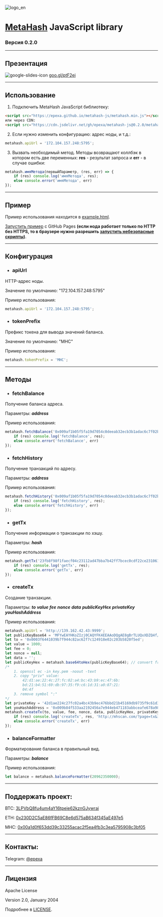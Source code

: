 ![logo_en](https://user-images.githubusercontent.com/2198826/46068471-e44d1900-c181-11e8-99cf-0234839623f5.png)

# [MetaHash](https://metahash.org/) JavaScript library
### Версия 0.2.0

------------

## Презентация
![google-slides-icon](https://user-images.githubusercontent.com/2198826/46068734-88cf5b00-c182-11e8-8f89-acf0056f3593.png) [goo.gl/ptF2ei](https://goo.gl/ptF2ei)

------------

## Использование
1. Подключить MetaHash JavaScript библиотеку:
```html
<script src="https://epexa.github.io/metahash-js/metahash.min.js"></script>
или через CDN:
<script src="https://cdn.jsdelivr.net/gh/epexa/metahash-js@0.2.0/metahash.min.js"></script>
```
2. Если нужно изменить конфигурацию: адрес ноды, и т.д.:
```js
metahash.apiUrl = '172.104.157.248:5795';
```
3. Вызвать необходимый метод. Методы возвращают коллбэк в котором есть две переменных: **res** - результат запроса и **err** - в случае ошибки:
```js
metahash.имяМетода(первыйПараметр, (res, err) => {
	if (res) console.log('имяМетода', res);
	else console.error('имяМетода', err)
});
```

------------

## Пример
Пример использования находится в [example.html](example.html).

[Запустить пример](https://epexa.github.io/metahash-js/example.html) с GitHub Pages **(если нода работает только по HTTP без HTTPS, то в браузере нужно разрешить [запустить небезопасные скрипты](https://user-images.githubusercontent.com/2198826/46060896-5cf5aa80-c16d-11e8-9c50-9b8813923279.png))**.

------------

## Конфигурация

- ### apiUrl
HTTP-адрес ноды.

Значение по умолчанию: "172.104.157.248:5795"

Пример использования:
```js
metahash.apiUrl = '172.104.157.248:5795';
```

- ### tokenPrefix
Префикс токена для вывода значений баланса.

Значение по умолчанию: "MHC"

Пример использования:
```js
metahash.tokenPrefix = 'MHC';
```

------------

## Методы

- ### fetchBalance
Получение баланса адреса.

Параметры:
***address***

Пример использования:
```js
metahash.fetchBalance('0x009af1b05f5fa19d7054c0deeab32ecb3b1adac6c7f02b2c0b', (res, err) => {
	if (res) console.log('fetchBalance', res);
	else console.error('fetchBalance', err)
});
```

- ### fetchHistory
Получение транзакций по адресу.

Параметры:
***address***

Пример использования:
```js
metahash.fetchHistory('0x009af1b05f5fa19d7054c0deeab32ecb3b1adac6c7f02b2c0b', (res, err) => {
	if (res) console.log('fetchHistory', res);
	else console.error('fetchHistory', err)
});
```

- ### getTx
Получение информации о транзакции по хэшу.

Параметры:
***hash***

Пример использования:
```js
metahash.getTx('23fb8f98f1faecf04c23112ad47bba7b42ff7bcec0cdf22ce231061d02e9ad2c', (res, err) => {
	if (res) console.log('getTx', res);
	else console.error('getTx', err)
});
```

- ### createTx
Создание транзакции.

Параметры:
***to***
***value***
***fee***
***nonce***
***data***
***publicKeyHex***
***privateKey***
***youHashAddress***

Пример использования:
```js
metahash.apiUrl = 'http://139.162.42.43:9999';
let publicKeyBase64 = 'MFYwEAYHKoZIzj0CAQYFK4EEAAoDQgAE8gBrTLUQxXDZQ4f/OpiFWe4dhNbEo11PtFkq/0NgXt+AxGwmiWUhojtI56Hj2H3QpxGZCqrjxldDC4IHzpyVfw=='; // from key.pub
let to = '0x0003f6441039b7f944c82ac62f7c124918e02c203b5820f5ed';
let value = 1000;
let fee = 0;
let nonce = null;
let data = '';
let publicKeyHex = metahash.base64toHex(publicKeyBase64); // convert from base64 to hex
/*
	1. openssl ec -in key.pem -noout -text
	2. copy "priv" value:
		42:d1:ae:22:4c:27:fc:02:a4:bc:43:b9:ec:47:6b:
		bd:21:b4:51:69:db:97:35:f9:c6:1d:31:a0:87:21:
		04:4f
	3. remove symbol ":"
*/
let privateKey = '42d1ae224c27fc02a4bc43b9ec476bbd21b45169db9735f9c61d31a08721044f';
let youHashAddress = '0x009b84f533aa2192456a7e944eb471183abbceafe678a98984';
metahash.createTx(to, value, fee, nonce, data, publicKeyHex, privateKey, youHashAddress, (res, err) => {
	if (res) console.log('createTx', res, 'http://mhscan.com/?page=tx&id=' + res.params);
	else console.error('createTx', err)
});
```

- ### balanceFormatter
Форматирование баланса в правильный вид.

Параметры:
***balance***

Пример использования:
```js
let balance = metahash.balanceFormatter(20962350000);
```

------------

## Поддержать проект:

BTC: [3LPVbQ8fu4um4aY16tpeie62kznGJywrai](bitcoin:3LPVbQ8fu4um4aY16tpeie62kznGJywrai)

ETH: [0x230D2C5aE86fFB69C8e6d575aB634f345aE497e5](ethereum:0x230D2C5aE86fFB69C8e6d575aB634f345aE497e5)

MHC: [0x00a1d0f653dd39c33255acac2f5ea4fb3c3ea5795908c3bf05](mhc:0x00a1d0f653dd39c33255acac2f5ea4fb3c3ea5795908c3bf05)

------------

## Контакты:

Telegram: [@epexa](https://t.me/epexa)

------------

## Лицензия
Apache License

Version 2.0, January 2004

Подробнее в [LICENSE](LICENSE).